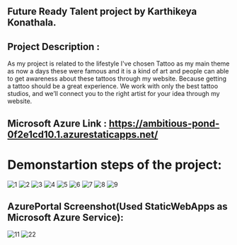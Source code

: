 ## Future Ready Talent project by Karthikeya Konathala.

## Project Description : 
As my project is related to the lifestyle I've chosen Tattoo as my main theme as now a days these were famous and it is a kind of art and people can able to get awareness about these tattoos through my website.
Because getting a tattoo should be a great experience. We work with only the best tattoo studios, and we’ll connect you to the right artist for your idea through my website.

## Microsoft Azure Link : https://ambitious-pond-0f2e1cd10.1.azurestaticapps.net/

# Demonstartion steps of the project:
![1](https://user-images.githubusercontent.com/100104826/174725496-623e06c8-faee-4191-805e-0225ba9f8a8d.png)
![2](https://user-images.githubusercontent.com/100104826/174725517-3c897392-05f1-450e-a8c5-e197df05d9d6.png)
![3](https://user-images.githubusercontent.com/100104826/174725527-c82121dd-7999-4381-a2be-d030207078d1.png)
![4](https://user-images.githubusercontent.com/100104826/174725543-f73d5b49-f50b-414c-8198-34541b04b91c.png)
![5](https://user-images.githubusercontent.com/100104826/174725562-52b8b59d-757a-4eba-b600-45b05f4776b9.png)
![6](https://user-images.githubusercontent.com/100104826/174725587-911f5de5-ded1-426f-94a3-ef991bcc8729.png)
![7](https://user-images.githubusercontent.com/100104826/174725592-22c0236c-d241-4100-b606-5806da310656.png)
![8](https://user-images.githubusercontent.com/100104826/174725613-868804af-5cc6-4eef-9af8-b78e90f9d6ad.png)
![9](https://user-images.githubusercontent.com/100104826/174725620-7a237d1a-9e93-468d-9ee6-d4fe1b5d171a.png)

## AzurePortal Screenshot(Used StaticWebApps as Microsoft Azure Service):
![11](https://user-images.githubusercontent.com/100104826/174726208-0444e751-fee6-4426-a769-772ca2a98d78.png)
![22](https://user-images.githubusercontent.com/100104826/174726222-8a9a07a2-ee75-4876-af51-21caa1e1250b.png)

